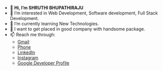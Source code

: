 - 👋 **Hi, I’m SHRUTHI BHUPATHIRAJU**
- 👀 I’m interested in Web Development, Software development, Full Stack Development.
- 🌱 I’m currently learning New Technologies.
- 💞️ I want to get placed in good company with handsome package.
- 📫 Reach me through:
     - [Gmail](bh.shruthi224@gmail.com) 
     - [Phone](+919503388889) 
     - [LinkedIn](https://www.linkedin.com/in/shruthi-bhupathiraju-4a393818b)
     - [Instagram](https://www.instagram.com/shruthi_bhupathiraju/)
     - [Google Developer Profile](https://developers.google.com/profile/u/113245112377096559240)

<!---
Shruthi123581/Shruthi123581 is a ✨ special ✨ repository because its `README.md` (this file) appears on your GitHub profile.
You can click the Preview link to take a look at your changes.
--->
